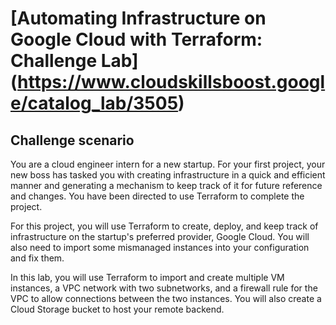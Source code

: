 # [Automating Infrastructure on Google Cloud with Terraform: Challenge Lab] (https://www.cloudskillsboost.google/catalog_lab/3505)

## Challenge scenario
You are a cloud engineer intern for a new startup. For your first project, your new boss has tasked you with creating infrastructure in a quick and efficient manner and generating a mechanism to keep track of it for future reference and changes. You have been directed to use Terraform to complete the project.

For this project, you will use Terraform to create, deploy, and keep track of infrastructure on the startup's preferred provider, Google Cloud. You will also need to import some mismanaged instances into your configuration and fix them.

In this lab, you will use Terraform to import and create multiple VM instances, a VPC network with two subnetworks, and a firewall rule for the VPC to allow connections between the two instances. You will also create a Cloud Storage bucket to host your remote backend.
